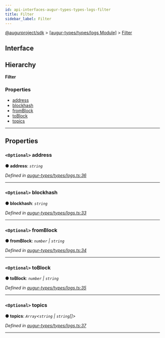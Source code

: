 ```yaml
---
id: api-interfaces-augur-types-types-logs-filter
title: Filter
sidebar_label: Filter
---
```


[@augurproject/sdk](api-readme.md) > [[augur-types/types/logs Module]](api-modules-augur-types-types-logs-module.md) > [Filter](api-interfaces-augur-types-types-logs-filter.md)

## Interface

## Hierarchy

**Filter**

### Properties

* [address](api-interfaces-augur-types-types-logs-filter.md#address)
* [blockhash](api-interfaces-augur-types-types-logs-filter.md#blockhash)
* [fromBlock](api-interfaces-augur-types-types-logs-filter.md#fromblock)
* [toBlock](api-interfaces-augur-types-types-logs-filter.md#toblock)
* [topics](api-interfaces-augur-types-types-logs-filter.md#topics)

---

## Properties

<a id="address"></a>

### `<Optional>` address

**● address**: *`string`*

*Defined in [augur-types/types/logs.ts:36](https://github.com/AugurProject/augur/blob/1e1466f1d3/packages/augur-types/types/logs.ts#L36)*

___
<a id="blockhash"></a>

### `<Optional>` blockhash

**● blockhash**: *`string`*

*Defined in [augur-types/types/logs.ts:33](https://github.com/AugurProject/augur/blob/1e1466f1d3/packages/augur-types/types/logs.ts#L33)*

___
<a id="fromblock"></a>

### `<Optional>` fromBlock

**● fromBlock**: *`number` \| `string`*

*Defined in [augur-types/types/logs.ts:34](https://github.com/AugurProject/augur/blob/1e1466f1d3/packages/augur-types/types/logs.ts#L34)*

___
<a id="toblock"></a>

### `<Optional>` toBlock

**● toBlock**: *`number` \| `string`*

*Defined in [augur-types/types/logs.ts:35](https://github.com/AugurProject/augur/blob/1e1466f1d3/packages/augur-types/types/logs.ts#L35)*

___
<a id="topics"></a>

### `<Optional>` topics

**● topics**: *`Array`<`string` \| `string`[]>*

*Defined in [augur-types/types/logs.ts:37](https://github.com/AugurProject/augur/blob/1e1466f1d3/packages/augur-types/types/logs.ts#L37)*

___

